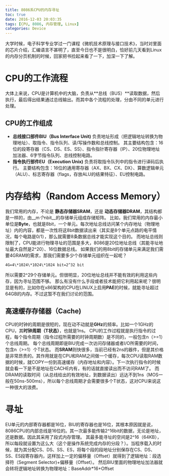 ```yaml
---
title: 8086系CPU的内存寻址
toc: true
date: 2016-12-03 20:03:35
tags: [CPU, 8086, 内存管理, Linux]
categories: Device
---
```

大学时候，电子科学专业学过一门课程《微机技术原理与接口技术》，当时对里面的芯片介绍，汇编语言不甚明了，直至今日也不是很明白，恰好前几天看到Linux的内存分页机制的时候，回家把书捡起来看了一下，加深一下了解。
<!--more-->
# CPU的工作流程
大体上来说，CPU是计算机中的大脑，负责从**总线（BUS）**读取数据，然后执行，最后得出结果通过总线输出。而其中各个流程的处理，分由不同的单元进行处理。
## CPU的工作组成
- **总线接口部件BIU（Bus Interface Unit)**
	负责地址形成（把逻辑地址转换为物理地址）、取指令、指令队列、读/写操作数和总线控制。
	其主要结构包含：16位的段寄存器（CS、DS、ES、SS）、指令指针寄存器（IP）、20位物理地址加法器、6字节指令队列、总线控制电路。
- **指令执行部件EU（Execution Unix)**
    负责将取指令队列中的指令进行译码后执行。
	主要结构包含：16位的通用寄存器（AX、BX、CX、DX）、算数逻辑单元（ALU）、标志寄存器（flags，存放ALU的结果特征）、EU控制电路。
# 内存结构（Random Access Memory）
我们常用的内存，不论是 **静态存储器SRAM**，还是 **动态存储器DRAM**，其结构都是一样的，由__m*个*nbit__的存储单元组成存储矩阵。
比如，我们常用的内存最小单位是**Byte**，也就是8bit，一个单元。每次地址总线访问某个内存地址（物理地址）内的内容，都是一次性将这8bit数据读出来（其实是8个单元点路的电平情况，每个电路是0/1），那么就需要8条数据总线才能实现这个目的。
而地址总线则限制了，CPU能进行物理寻址的范围是多大，8086是20位地址总线（其能寻址地址最大自然是2^20）、16位数据总线。
如果我们的用8bit的存储单元来满足我们需要4GRAM的需求，那我们需要多少个存储单元组织在一起呢？
```
4G=4\*1024\*1024\*1024 bit=2^32 bit 
```
所以需要2^29个存储单元。但很明显，20位地址总线并不能有效的利用这些内存，因为寻址范围不够。
那么有没有什么手段或者技术能把它利用起来呢？很明显是有的，比如你在x86架构的CPU在LINUX上启用**PAE**的时候，就能寻址超过64GB的内存。不过这暂不在我们讨论的范围。
## 高速缓存存储器（Cache)
CPU的时钟的周期是很短的，现在动不动就是**GHz**的频率。比如一个1GHz的CPU，其**时钟周期（T状态）**，也就是1ns。
CPU的工作过程就是执行指令的过程，每个指令周期（指令过程所需要的时钟周期数）是不同的，一般包含n（>=1）个总线周期。
每个总线周期即是BIU完成一次访问存储器或者I/O所需要的时间，包含n（>=1）个T状态。
而**SRAM**则快很多，当前已经有2ns的器件，但是其价格是非常昂贵的。其作用就是在CPU和RAM之间做一个缓存，每次CPU读取RAM数据的时候，就COPY一份到高速缓存（内存地址和内容）。下一次执行指令的时候就会看一下是不是地址在CACHE内有，有的话就直接读出而不访问RAM了。
而DRAM的读取时间（从总线给出的有效地址，到数据读出）远达不到1ns（MOS一般在50ns-500ms），所以每个总线周期才会需要很多个T状态，这对CPU来说这一种很大的浪费。
# 寻址
EU单元的内部寄存器都是16位，BIU的寄存器也是16位，其根本原因就是说，8086CPU的内部总线是16位的。其一次最多能传输2^16bit的数据，无论是地址，还是数据。因此其采用了段式内存管理。
其最多能寻址的空间是2^16（64KB），所以每段就设置为这么大（这个是操作系统完成内存的分段？）。当程序载入的时候，就为其分配CS、DS、SS、ES，将每个段的段地址分别保存在CS、DS、SS、ES段寄存器内，这样加上一定的偏移量（Offset）就得到了逻辑地址：段选择符（Segment Selector)+偏移量（Offset）。
然后BIU里面的物理地址加法器就会转将逻辑地址转换为物理地址：BaseAddr*16+Offset
